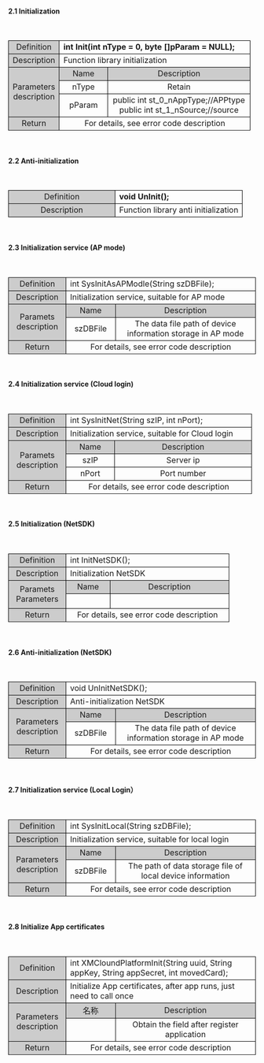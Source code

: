#### 2.1 Initialization ####
<br/>
<style>
	table{
		border-collapse:collapse;
		width:100%;
	}
	table tr td{
		border:1px solid #000;
	}
</style>
<table >
<tr><td style="background-color:#ccc;text-align:center;width:80px;">Definition</td><td colspan="2"><b>int Init(int nType = 0, byte []pParam = NULL);
</b></td><tr>
<tr><td style="background-color:#ccc;text-align:center">Description</td><td colspan="2">Function library initialization
</td></tr>
<tr><td rowspan="3" style="background-color:#ccc;text-align:center;">Parameters<br/>description</td><td style="background-color:#ccc;text-align:center;width:20%;">Name</td><td style="background-color:#ccc;text-align:center">Description
</td></tr>
<tr style="text-align:center"><td>nType</td><td>Retain</td></tr>
<tr style="text-align:center"><td>pParam</td><td>public int st_0_nAppType;//APPtype<br/>public int st_1_nSource;//source</td><tr>
<tr><td style="background-color:#ccc;text-align:center">Return</td><td colspan="2" style="text-align:center";>For details, see error code description
</td><tr>
</table>
<br/>

#### 2.2 Anti-initialization ####
<br/>

<table>
<tr><td style="background-color:#ccc;text-align:center;width:200px;">Definition</td><td colspan="2"><b>void UnInit();</b></td><tr>
<tr><td style="background-color:#ccc;text-align:center">Description</td><td colspan="2">Function library anti initialization
</td></tr>
</table>
<br/>

#### 2.3 Initialization service (AP mode) ####
<br>

<table >
<tr><td style="background-color:#ccc;text-align:center;width:100px;">Definition</td><td colspan="2">int SysInitAsAPModle(String szDBFile);
</td></tr>
<tr><td style="background-color:#ccc;text-align:center">Description</td><td colspan="2">Initialization service, suitable for AP mode
</td></tr>
<tr><td rowspan="2" style="background-color:#ccc;text-align:center">Paramets <br/>description</td><td style="background-color:#ccc;text-align:center;width:20%;">Name</td><td style="background-color:#ccc;text-align:center">Description
</td></tr>
<tr style="text-align:center"><td>szDBFile</td><td>The data file path of device information storage in AP mode
</td></tr>
<tr><td style="background-color:#ccc;text-align:center">Return</td><td colspan="2" style="text-align:center";>For details, see error code description</td><tr>
</table>
<br/>

#### 2.4 Initialization service (Cloud login) ####
<br/>

<table >
<tr><td style="background-color:#ccc;text-align:center;width:100px;">Definition</td><td colspan="2">int SysInitNet(String szIP, int nPort);
</td><tr>
<tr><td style="background-color:#ccc;text-align:center">Description</td><td colspan="2">Initialization service, suitable for Cloud login
</td></tr>
<tr><td rowspan="3" style="background-color:#ccc;text-align:center">Paramets <br/>description</td><td style="background-color:#ccc;text-align:center;width:20%;">Name</td><td style="background-color:#ccc;text-align:center">Description
</td></tr>
<tr><td style="text-align:center">szIP</td><td style="text-align:center">Server ip</td></tr>
<tr><td style="text-align:center">nPort</td><td style="text-align:center">Port number</td><tr>
<tr><td style="background-color:#ccc;text-align:center">Return</td><td colspan="2" style="text-align:center";>For details, see error code description

</td><tr>
</table>
<br/>

#### 2.5 Initialization (NetSDK) ####
<br/>

<table >
<tr><td style="background-color:#ccc;text-align:center;width:100px;">Definition</td><td colspan="2">int InitNetSDK();</td><tr>
<tr><td style="background-color:#ccc;text-align:center">Description</td><td colspan="2">Initialization NetSDK</td></tr>
<tr><td rowspan="2" style="background-color:#ccc;text-align:center">Paramets<br/>Parameters</td><td style="background-color:#ccc;text-align:center;width:20%;">Name</td><td style="background-color:#ccc;text-align:center">Description
</td></tr>
<tr style="height:30px"><td></td><td></td></tr>
<tr><td style="background-color:#ccc;text-align:center">Return</td><td colspan="2" style="text-align:center";>For details, see error code description</td><tr>
</table>
<br/>

#### 2.6 Anti-initialization (NetSDK) ####
<br/>


<table>
<tr><td style="background-color:#ccc;text-align:center;width:100px;">Definition</td><td colspan="2">void UnInitNetSDK();</td><tr>
<tr><td style="background-color:#ccc;text-align:center">Description</td><td colspan="2">Anti-initialization NetSDK</td></tr>
<tr><td rowspan="2" style="background-color:#ccc;text-align:center">Parameters <br/>description</td><td style="background-color:#ccc;text-align:center;width:20%;">Name</td><td style="background-color:#ccc;text-align:center">Description
</td></tr>
<tr style="text-align:center"><td>szDBFile</td><td>The data file path of device information storage in AP mode</td></tr>
<tr><td style="background-color:#ccc;text-align:center">Return</td><td colspan="2" style="text-align:center";>For details, see error code description</td><tr>
</table>
<br/>

#### 2.7 Initialization service (Local Login） ####
<br/>


<table >
<tr><td style="background-color:#ccc;text-align:center;width:100px;">Definition</td><td colspan="2">int SysInitLocal(String szDBFile);</td><tr>
<tr><td style="background-color:#ccc;text-align:center">Description
</td><td colspan="2">Initialization service, suitable for local login</td></tr>
<tr><td rowspan="2" style="background-color:#ccc;text-align:center">Parameters<br/>description
</td><td style="background-color:#ccc;text-align:center;width:20%;">Name
</td><td style="background-color:#ccc;text-align:center">Description

</td></tr>
<tr style="text-align:center"><td>szDBFile</td><td>The path of data storage file of local device information
</td></tr>
<tr><td style="background-color:#ccc;text-align:center">Return</td><td colspan="2" style="text-align:center";>For details, see error code description</td><tr>
</table>
<br/>

#### 2.8 Initialize App certificates ####
<br/>


<table >
<tr><td style="background-color:#ccc;text-align:center;width:100px;">Definition</td><td colspan="2">int XMCloundPlatformInit(String uuid, String appKey, String appSecret, int movedCard);</td><tr>
<tr><td style="background-color:#ccc;text-align:center">Description</td><td colspan="2">Initialize App certificates, after app runs, just need to call once
</td></tr>
<tr><td rowspan="2" style="background-color:#ccc;text-align:center">Parameters<br/>description</td><td style="background-color:#ccc;text-align:center;width:20%;">名称</td><td style="background-color:#ccc;text-align:center">Description
</td></tr>
<tr style="text-align:center"><td></td><td>Obtain the field after register application</td></tr>
<tr><td style="background-color:#ccc;text-align:center">Return</td><td colspan="2" style="text-align:center";>For details, see error code description</td><tr>
</table>
<br/>